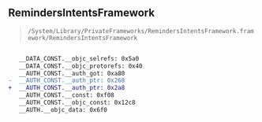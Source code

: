 ## RemindersIntentsFramework

> `/System/Library/PrivateFrameworks/RemindersIntentsFramework.framework/RemindersIntentsFramework`

```diff

   __DATA_CONST.__objc_selrefs: 0x5a0
   __DATA_CONST.__objc_protorefs: 0x40
   __AUTH_CONST.__auth_got: 0xa80
-  __AUTH_CONST.__auth_ptr: 0x268
+  __AUTH_CONST.__auth_ptr: 0x2a8
   __AUTH_CONST.__const: 0xf08
   __AUTH_CONST.__objc_const: 0x12c8
   __AUTH.__objc_data: 0x6f0

```
